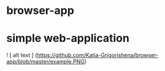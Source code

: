 # browser-app
#  simple web-application

! [ alt text ] (https://github.com/Katia-Grigorishena/browser-app/blob/master/example.PNG)
